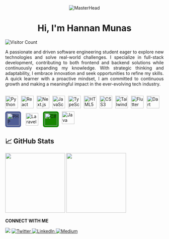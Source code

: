 <div align="center">
    <img src="https://github.com/HannanLK/HannanLK/blob/8b3b887f65635acc58d4eaf70afbf8d85f38a0ef/Gif%20Video.gif" alt="MasterHead" />
</div>

<h1 align="center" >Hi, I'm Hannan Munas </h1>

![Visitor Count](https://visitor-badge.laobi.icu/badge?page_id=hannanlk.hannanlk)

<p align="justify">A passionate and driven software engineering student eager to explore new technologies and solve real-world challenges. I specialize in full-stack development, contributing to both frontend and backend solutions while continuously expanding my knowledge. With strategic thinking and adaptability, I embrace innovation and seek opportunities to refine my skills. A quick learner with a proactive mindset, I am committed to continuous growth and making a meaningful impact in the ever-evolving tech industry. </p>

##

<div style="display: flex; flex-wrap: wrap; gap: 10px;">
  <!-- Top Row -->
  <img src="https://cdn.jsdelivr.net/gh/devicons/devicon/icons/python/python-original.svg" width="40" alt="Python" title="Python"/>
  <img src="https://cdn.jsdelivr.net/gh/devicons/devicon/icons/react/react-original.svg" width="40" alt="React" title="React"/>
  <img src="https://cdn.jsdelivr.net/gh/devicons/devicon/icons/nextjs/nextjs-original.svg" width="40" alt="Next.js" title="Next.js"/>
  <img src="https://cdn.jsdelivr.net/gh/devicons/devicon/icons/javascript/javascript-original.svg" width="40" alt="JavaScript" title="JavaScript"/>
  <img src="https://cdn.jsdelivr.net/gh/devicons/devicon/icons/typescript/typescript-plain.svg" width="40" alt="TypeScript" title="TypeScript"/>

  <!-- Frontend -->
  <img src="https://cdn.jsdelivr.net/gh/devicons/devicon/icons/html5/html5-plain.svg" width="40" alt="HTML5" title="HTML5"/>
  <img src="https://cdn.jsdelivr.net/gh/devicons/devicon/icons/css3/css3-plain.svg" width="40" alt="CSS3" title="CSS3"/>
  <img src="https://cdn.jsdelivr.net/gh/devicons/devicon/icons/tailwindcss/tailwindcss-plain.svg" width="40" alt="Tailwind CSS" title="Tailwind CSS"/>

  <!-- Mobile / Dart -->
  <img src="https://cdn.jsdelivr.net/gh/devicons/devicon/icons/flutter/flutter-original.svg" width="40" alt="Flutter" title="Flutter"/>
  <img src="https://cdn.jsdelivr.net/gh/devicons/devicon/icons/dart/dart-plain.svg" width="40" alt="Dart" title="Dart"/>

  <!-- Backend / Server -->
  <img src="https://cdn.jsdelivr.net/gh/devicons/devicon/icons/php/php-plain.svg" width="40" alt="PHP" title="PHP" style="background-color:#4F5D95; padding:5px; border-radius:6px"/>
  <img src="https://cdn.jsdelivr.net/gh/devicons/devicon/icons/laravel/laravel-original.svg" width="40" alt="Laravel" title="Laravel" style="background-color:white; padding:5px; border-radius:6px"/>
  <img src="https://cdn.jsdelivr.net/gh/devicons/devicon/icons/csharp/csharp-plain.svg" width="40" alt="C#" title="C#" style="background-color:#178600; padding:5px; border-radius:6px"/>

  <!-- Moved Java to end -->
  <img src="https://cdn.jsdelivr.net/gh/devicons/devicon/icons/java/java-plain.svg" width="40" alt="Java" title="Java"/>
</div>


##

## 📈 GitHub Stats
<div align="left">
    <img height="190em" src="https://github-readme-stats.vercel.app/api?username=hannanlk&show_icons=true&theme=radical&include_all_commits=true&count_private=true"/>
    <img height="190em" src="https://github-readme-stats.vercel.app/api/top-langs/?username=hannanlk&layout=compact&theme=radical"/>
</div>

<p><strong>CONNECT WITH ME</strong></p>

<p>
<a href="mailto:hannanmunas76@gmail.com"><img src="https://img.shields.io/badge/Gmail-D14836?style=for-the-badge&logo=gmail&logoColor=white"/></a>
<a href="https://x.com/hannanmunas">
<img src="https://img.shields.io/badge/Twitter-000000.svg?style=for-the-badge&logo=X&logoColor=white" alt="Twitter">
</a>
<a href="https://lk.linkedin.com/in/hannanlk">
<img src="https://img.shields.io/badge/LinkedIn-%230077B5.svg?&style=for-the-badge&logo=linkedin&logoColor=white" alt="LinkedIn">
</a>
<a href="https://medium.com/@hannanlk">
<img src="https://img.shields.io/badge/Medium-000000?style=for-the-badge&logo=medium&logoColor=white" alt="Medium">
</a>
</p>

<!--
**HannanLK/HannanLK** is a ✨ _special_ ✨ repository because its `README.md` (this file) appears on your GitHub profile.

Here are some ideas to get you started:

- 🔭 I’m currently working on ...
- 🌱 I’m currently learning ...
- 👯 I’m looking to collaborate on ...
- 🤔 I’m looking for help with ...
- 💬 Ask me about ...
- 📫 How to reach me: ...
- 😄 Pronouns: ...
- ⚡ Fun fact: ...
-->
